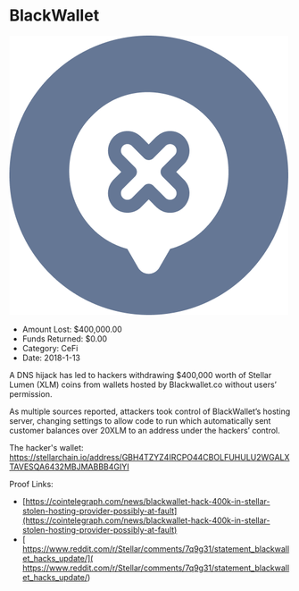 # BlackWallet
![BlackWallet](/rektimages/BlackWallet.png)
- Amount Lost: $400,000.00
- Funds Returned: $0.00
- Category: CeFi
- Date: 2018-1-13

A DNS hijack has led to hackers withdrawing $400,000 worth of Stellar Lumen (XLM) coins from wallets hosted by Blackwallet.co without users’ permission.  
  
As multiple sources reported, attackers took control of BlackWallet’s hosting server, changing settings to allow code to run which automatically sent customer balances over 20XLM to an address under the hackers’ control.  
  
The hacker's wallet:  
https://stellarchain.io/address/GBH4TZYZ4IRCPO44CBOLFUHULU2WGALXTAVESQA6432MBJMABBB4GIYI


Proof Links:
- [https://cointelegraph.com/news/blackwallet-hack-400k-in-stellar-stolen-hosting-provider-possibly-at-fault](https://cointelegraph.com/news/blackwallet-hack-400k-in-stellar-stolen-hosting-provider-possibly-at-fault)
- [ https://www.reddit.com/r/Stellar/comments/7q9g31/statement_blackwallet_hacks_update/]( https://www.reddit.com/r/Stellar/comments/7q9g31/statement_blackwallet_hacks_update/)


